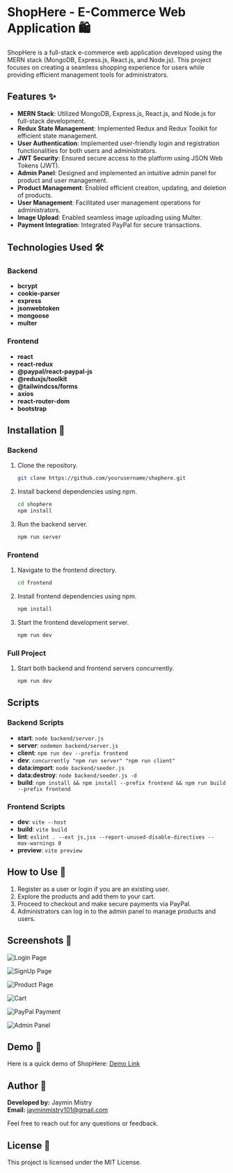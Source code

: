 # ShopHere - E-Commerce Web Application 🛍️

ShopHere is a full-stack e-commerce web application developed using the MERN stack (MongoDB, Express.js, React.js, and Node.js). This project focuses on creating a seamless shopping experience for users while providing efficient management tools for administrators.

## Features ✨

- **MERN Stack**: Utilized MongoDB, Express.js, React.js, and Node.js for full-stack development.
- **Redux State Management**: Implemented Redux and Redux Toolkit for efficient state management.
- **User Authentication**: Implemented user-friendly login and registration functionalities for both users and administrators.
- **JWT Security**: Ensured secure access to the platform using JSON Web Tokens (JWT).
- **Admin Panel**: Designed and implemented an intuitive admin panel for product and user management.
- **Product Management**: Enabled efficient creation, updating, and deletion of products.
- **User Management**: Facilitated user management operations for administrators.
- **Image Upload**: Enabled seamless image uploading using Multer.
- **Payment Integration**: Integrated PayPal for secure transactions.

## Technologies Used 🛠️

### Backend
- **bcrypt**
- **cookie-parser**
- **express**
- **jsonwebtoken**
- **mongoose**
- **multer**

### Frontend
- **react**
- **react-redux**
- **@paypal/react-paypal-js**
- **@reduxjs/toolkit**
- **@tailwindcss/forms**
- **axios**
- **react-router-dom**
- **bootstrap**



## Installation 🚀

### Backend

1. Clone the repository.
    ```bash
    git clone https://github.com/yourusername/shophere.git
    ```
2. Install backend dependencies using npm.
    ```bash
    cd shophere
    npm install
    ```
3. Run the backend server.
    ```bash
    npm run server
    ```

### Frontend

1. Navigate to the frontend directory.
    ```bash
    cd frontend
    ```
2. Install frontend dependencies using npm.
    ```bash
    npm install
    ```
3. Start the frontend development server.
    ```bash
    npm run dev
    ```

### Full Project

1. Start both backend and frontend servers concurrently.
    ```bash
    npm run dev
    ```

## Scripts

### Backend Scripts
- **start**: `node backend/server.js`
- **server**: `nodemon backend/server.js`
- **client**: `npm run dev --prefix frontend`
- **dev**: `concurrently "npm run server" "npm run client"`
- **data:import**: `node backend/seeder.js`
- **data:destroy**: `node backend/seeder.js -d`
- **build**: `npm install && npm install --prefix frontend && npm run build --prefix frontend`

### Frontend Scripts
- **dev**: `vite --host`
- **build**: `vite build`
- **lint**: `eslint . --ext js,jsx --report-unused-disable-directives --max-warnings 0`
- **preview**: `vite preview`

## How to Use 🛒

1. Register as a user or login if you are an existing user.
2. Explore the products and add them to your cart.
3. Proceed to checkout and make secure payments via PayPal.
4. Administrators can log in to the admin panel to manage products and users.

## Screenshots 📸

![Login Page](ss/login.png)

![SignUp Page](ss/signup.png)

![Product Page](ss/product.png)

![Cart](ss/cart.png)

![PayPal Payment](ss/payment.png)

![Admin Panel](ss/admin.png)

## Demo 🎥

Here is a quick demo of ShopHere: [Demo Link](https://shophere-m5ln.onrender.com/)

## Author 👤

**Developed by:** Jaymin Mistry  
**Email:** [jayminmistry101@gmail.com](mailto:jayminmistry101@gmail.com)

Feel free to reach out for any questions or feedback. 

## License 📄

This project is licensed under the MIT License.
